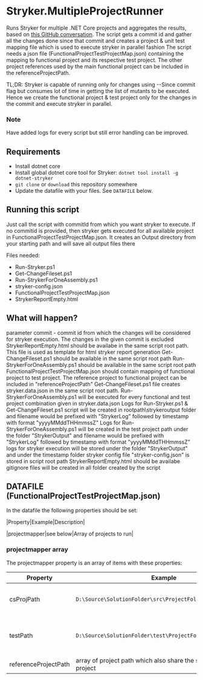 # Stryker.MultipleProjectRunner
Runs Stryker for multiple .NET Core projects and aggregates the results, based on [this GitHub conversation](https://github.com/stryker-mutator/stryker-net/issues/740). The script gets a commit id and gather all the changes done since that commit and creates a project & unit test mapping file which is used to execute stryker in parallel fashion
The script needs a json file (FunctionalProjectTestProjectMap.json) containing the mapping to functional project and its respective test project. The other project references used by the main functional project can be included in the referenceProjectPath.

TL;DR: Stryker is capable of running only for changes using --Since commit flag but consumes lot of time in getting the list of mutants to be executed. Hence we create the functional project & test project only for the changes in the commit and execute stryker in parallel.

### Note
Have added logs for every script but still error handling can be improved.


## Requirements
* Install dotnet core
* Install global dotnet core tool for Stryker: `dotnet tool install -g dotnet-stryker`
* `git clone` or `download` this repository somewhere
* Update the datafile with your files. See `DATAFILE` below.

## Running this script
Just call the script with commitId from which you want stryker to execute. If no commitid is provided, then stryker gets executed for all available project in FunctionalProjectTestProjectMap.json. It creates an Output directory from your starting path and will save all output files there

Files needed:
* Run-Stryker.ps1
* Get-ChangeFileset.ps1
* Run-StrykerForOneAssembly.ps1
* stryker-config.json
* FunctionalProjectTestProjectMap.json
* StrykerReportEmpty.html

## What will happen?
 parameter commit - commit id from which the changes will be considered for stryker execution. The changes in the given commit is excluded
 StrykerReportEmpty.html should be availabe in the same script root path. This file is used as template for html stryker report generation
 Get-ChangeFileset.ps1 should be available in the same script root path
 Run-StrykerForOneAssembly.ps1 should be available in the same script root path
 FunctionalProjectTestProjectMap.json should contain mapping of functional project to test project. The reference project to functional project can be included in "referenceProjectPath"
 Get-ChangeFileset.ps1 file creates stryker.data.json in the same script root path.
 Run-StrykerForOneAssembly.ps1 will be executed for every functional and test project combination given in stryker.data.json
 Logs for Run-Stryker.ps1 & Get-ChangeFileset.ps1 script will be created in rootpath\strykeroutput folder and filename would be prefixed with "StrykerLog" 	   followed by timestamp with format "yyyyMMddTHHmmssZ"
 Logs for Run-StrykerForOneAssembly.ps1 will be created in the test project path under the folder "StrykerOutput" and filename would be prefixed with "StrykerLog" followed by timestamp with format "yyyyMMddTHHmmssZ"
 logs for stryker execution will be stored under the folder "StrykerOutput" and under the timestamp folder
 stryker config file "stryker-config.json" is stored in script root path
 StrykerReportEmpty.html should be availabe
 gitignore files will be created in all folder created by the script

## DATAFILE (FunctionalProjectTestProjectMap.json)
In the datafile the following properties should be set:

|Property|Example|Description|

|projectmapper|see below|Array of projects to run|

### projectmapper array
The projectmapper property is an array of items with these properties:

|Property|Example|Description|
|---|---|---|
|csProjPath|`D:\Source\SolutionFolder\src\ProjectFolder\project.csproj`|FilePath of the project file to mutate|
|testPath|`D:\Source\SolutionFolder\test\ProjectFolder-Tests\`|FilePath of the test folder to run the tests in|
|referenceProjectPath| array of project path which also share the same unit test project
